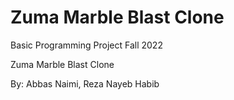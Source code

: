 # Zuma Marble Blast Clone
Basic Programming Project Fall 2022

Zuma Marble Blast Clone

By: Abbas Naimi, Reza Nayeb Habib
